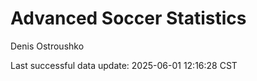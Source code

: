 # Advanced Soccer Statistics
Denis Ostroushko

<!-- gfm -->

Last successful data update: 2025-06-01 12:16:28 CST
